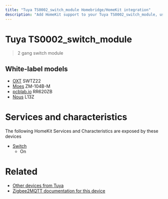 ```yaml
---
title: "Tuya TS0002_switch_module Homebridge/HomeKit integration"
description: "Add HomeKit support to your Tuya TS0002_switch_module, using Homebridge, Zigbee2MQTT and homebridge-z2m."
---
```

<!---
This file has been GENERATED using src/docgen/docgen.ts
DO NOT EDIT THIS FILE MANUALLY!
-->
# Tuya TS0002_switch_module
> 2 gang switch module


## White-label models
* [OXT](../index.md#oxt) SWTZ22
* [Moes](../index.md#moes) ZM-104B-M
* [pcblab.io](../index.md#pcblab_io) RR620ZB
* [Nous](../index.md#nous) L13Z

# Services and characteristics
The following HomeKit Services and Characteristics are exposed by
these devices

* [Switch](../../switch.md)
  * On


# Related
* [Other devices from Tuya](../index.md#tuya)
* [Zigbee2MQTT documentation for this device](https://www.zigbee2mqtt.io/devices/TS0002_switch_module.html)